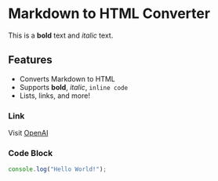 # Markdown to HTML Converter

This is a **bold** text and *italic* text.

## Features

- Converts Markdown to HTML
- Supports **bold**, *italic*, `inline code`
- Lists, links, and more!

### Link

Visit [OpenAI](https://openai.com)

### Code Block

```js
console.log("Hello World!");
